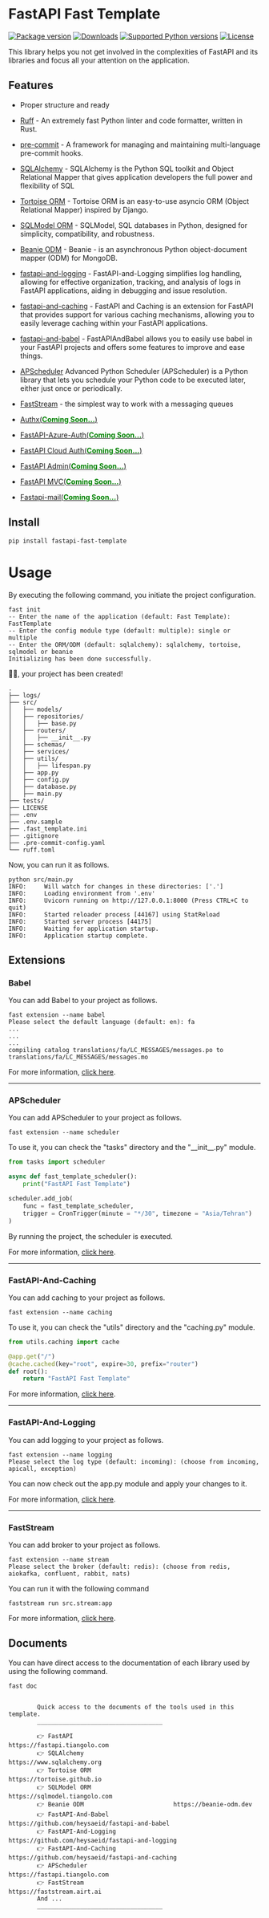 # FastAPI Fast Template
[![Package version](https://img.shields.io/pypi/v/fastapi-fast-template?color=%2334D058&label=pypi%20package)](https://pypi.org/project/fastapi-fast-template/)
[![Downloads](https://img.shields.io/pypi/dm/fastapi-fast-template)](https://pypi.org/project/fastapi-fast-template/)
[![Supported Python versions](https://img.shields.io/pypi/pyversions/fastapi-fast-template.svg?color=%2334D058)](https://pypi.org/project/fastapi-fast-template/)
[![License](https://img.shields.io/badge/License-MIT-green.svg)](https://github.com/heysaeid/fastapi-fast-template/blob/master/LICENSE)

This library helps you not get involved in the complexities of FastAPI and its libraries and focus all your attention on the application.


## Features
- Proper structure and ready
- [Ruff](https://github.com/astral-sh/ruff) - An extremely fast Python linter and code formatter, written in Rust.
- [pre-commit](https://pre-commit.com/) - A framework for managing and maintaining multi-language pre-commit hooks.
- [SQLAlchemy](https://sqlalchemy.org/) - SQLAlchemy is the Python SQL toolkit and Object Relational Mapper that gives application developers the full power and flexibility of SQL
- [Tortoise ORM](https://tortoise.github.io/) - Tortoise ORM is an easy-to-use asyncio ORM (Object Relational Mapper) inspired by Django.
- [SQLModel ORM](https://sqlmodel.tiangolo.com/) - SQLModel, SQL databases in Python, designed for simplicity, compatibility, and robustness.
- [Beanie ODM](https://beanie-odm.dev/) - Beanie - is an asynchronous Python object-document mapper (ODM) for MongoDB.
- [fastapi-and-logging](https://github.com/heysaeid/fastapi-and-logging) - FastAPI-and-Logging simplifies log handling, allowing for effective organization, tracking, and analysis of logs in FastAPI applications, aiding in debugging and issue resolution.

- [fastapi-and-caching](https://github.com/heysaeid/fastapi-and-caching) - FastAPI and Caching is an extension for FastAPI that provides support for various caching mechanisms, allowing you to easily leverage caching within your FastAPI applications.
- [fastapi-and-babel](https://github.com/heysaeid/fastapi-and-babel.git) - FastAPIAndBabel allows you to easily use babel in your FastAPI projects and offers some features to improve and ease things.
- [APScheduler](https://apscheduler.readthedocs.io/en/3.x/) Advanced Python Scheduler (APScheduler) is a Python library that lets you schedule your Python code to be executed later, either just once or periodically.
- [FastStream](https://faststream.airt.ai/latest/) - the simplest way to work with a messaging queues
- [Authx(<b style="color:green">Coming Soon...</b>)](https://github.com/yezz123/AuthX)
- [FastAPI-Azure-Auth(<b style="color:green">Coming Soon...</b>)](https://github.com/Intility/fastapi-azure-auth)
- [FastAPI Cloud Auth(<b style="color:green">Coming Soon...</b>)](https://github.com/tokusumi/fastapi-cloudauth)
- [FastAPI Admin(<b style="color:green">Coming Soon...</b>)](https://github.com/fastapi-admin/fastapi-admin)
- [FastAPI MVC(<b style="color:green">Coming Soon...</b>)](https://github.com/fastapi-mvc/fastapi-mvc)
- [Fastapi-mail(<b style="color:green">Coming Soon...</b>)](https://github.com/sabuhish/fastapi-mail)


## Install
```
pip install fastapi-fast-template
```


# Usage
By executing the following command, you initiate the project configuration.

```shell
fast init
-- Enter the name of the application (default: Fast Template): FastTemplate
-- Enter the config module type (default: multiple): single or multiple
-- Enter the ORM/ODM (default: sqlalchemy): sqlalchemy, tortoise, sqlmodel or beanie
Initializing has been done successfully.
```
🥳🥳, your project has been created!


```
.
├── logs/
├── src/
│   ├── models/
│   ├── repositories/
│   │   ├── base.py
│   ├── routers/
│   │   ├── __init__.py
│   ├── schemas/
│   ├── services/
│   ├── utils/
│   │   ├── lifespan.py
│   ├── app.py
│   ├── config.py
│   ├── database.py
│   ├── main.py
├── tests/
├── LICENSE
├── .env
├── .env.sample
├── .fast_template.ini
├── .gitignore
├── .pre-commit-config.yaml
└── ruff.toml
```
Now, you can run it as follows.
```shell
python src/main.py
INFO:     Will watch for changes in these directories: ['.']
INFO:     Loading environment from '.env'
INFO:     Uvicorn running on http://127.0.0.1:8000 (Press CTRL+C to quit)
INFO:     Started reloader process [44167] using StatReload
INFO:     Started server process [44175]
INFO:     Waiting for application startup.
INFO:     Application startup complete.
```

## Extensions
### Babel
You can add Babel to your project as follows.
```
fast extension --name babel
Please select the default language (default: en): fa
...
...
...
compiling catalog translations/fa/LC_MESSAGES/messages.po to translations/fa/LC_MESSAGES/messages.mo

```
For more information, [click here](https://github.com/heysaeid/fastapi-and-babel).

<hr>

### APScheduler
You can add APScheduler to your project as follows.
```
fast extension --name scheduler
```
To use it, you can check the "tasks" directory and the "\_\_init__.py" module.
```python
from tasks import scheduler

async def fast_template_scheduler():
    print("FastAPI Fast Template")

scheduler.add_job(
    func = fast_template_scheduler,
    trigger = CronTrigger(minute = "*/30", timezone = "Asia/Tehran")
)
```
By running the project, the scheduler is executed.

For more information, [click here](https://apscheduler.readthedocs.io/en/3.x/).
<hr>

### FastAPI-And-Caching
You can add caching to your project as follows.
```
fast extension --name caching
```

To use it, you can check the "utils" directory and the "caching.py" module.
```python
from utils.caching import cache

@app.get("/")
@cache.cached(key="root", expire=30, prefix="router")
def root():
    return "FastAPI Fast Template"
```

For more information, [click here](https://github.com/heysaeid/fastapi-and-caching).

<hr>

### FastAPI-And-Logging
You can add logging to your project as follows.
```
fast extension --name logging
Please select the log type (default: incoming): (choose from incoming, apicall, exception)
```
You can now check out the app.py module and apply your changes to it.

For more information, [click here](https://github.com/heysaeid/fastapi-and-logging).

<hr>

### FastStream
You can add broker to your project as follows.
```
fast extension --name stream
Please select the broker (default: redis): (choose from redis, aiokafka, confluent, rabbit, nats)
```
You can run it with the following command
‍‍‍‍‍
```shell
faststream run src.stream:app
```

For more information, [click here](https://github.com/airtai/faststream).


## Documents
You can have direct access to the documentation of each library used by using the following command.
```shell
fast doc


        Quick access to the documents of the tools used in this template.
        ___________________________________

        👉 FastAPI                            https://fastapi.tiangolo.com
        👉 SQLAlchemy                         https://www.sqlalchemy.org
        👉 Tortoise ORM                       https://tortoise.github.io
        👉 SQLModel ORM                       https://sqlmodel.tiangolo.com
        👉 Beanie ODM                         https://beanie-odm.dev
        👉 FastAPI-And-Babel                  https://github.com/heysaeid/fastapi-and-babel
        👉 FastAPI-And-Logging                https://github.com/heysaeid/fastapi-and-logging
        👉 FastAPI-And-Caching                https://github.com/heysaeid/fastapi-and-caching
        👉 APScheduler                        https://fastapi.tiangolo.com
        👉 FastStream                         https://faststream.airt.ai
        And ...
        ___________________________________

```
